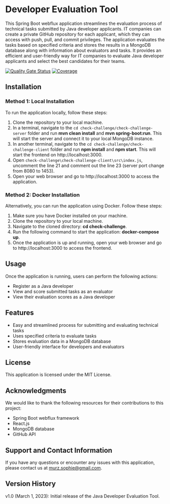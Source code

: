 # Developer Evaluation Tool

This Spring Boot webflux application streamlines the evaluation process of technical tasks submitted by Java developer applicants. IT companies can create a private GitHub repository for each applicant, which they can access with push, pull, and commit privileges. The application evaluates the tasks based on specified criteria and stores the results in a MongoDB database along with information about evaluators and tasks. It provides an efficient and user-friendly way for IT companies to evaluate Java developer applicants and select the best candidates for their teams.

[![Quality Gate Status](https://sonarcloud.io/api/project_badges/measure?project=smurzz_check-challenge&metric=alert_status)](https://sonarcloud.io/summary/new_code?id=smurzz_check-challenge)
[![Coverage](https://sonarcloud.io/api/project_badges/measure?project=smurzz_check-challenge&metric=coverage)](https://sonarcloud.io/summary/new_code?id=smurzz_check-challenge)

## Installation

### Method 1: Local Installation

To run the application locally, follow these steps:

1. Clone the repository to your local machine.
2. In a terminal, navigate to the `cd check-challenge/check-challenge-server` folder and run **mvn clean install** and **mvn spring-boot:run**. This will start the server and connect it to your local MongoDB instance.
3. In another terminal, navigate to the `cd check-challenge/check-challenge-client` folder and run **npm install** and **npm start**. This will start the frontend on http://localhost:3000.
4. Open `check-challenge\check-challenge-client\src\index.js`, uncomment the line 21 and comment out the line 23 (server port change from 8080 to 1453).
6. Open your web browser and go to http://localhost:3000 to access the application.

### Method 2: Docker Installation

Alternatively, you can run the application using Docker. Follow these steps:

1. Make sure you have Docker installed on your machine.
2. Clone the repository to your local machine.
3. Navigate to the cloned directory: **cd check-challenge**.
4. Run the following command to start the application: **docker-compose up**.
5. Once the application is up and running, open your web browser and go to http://localhost:3000 to access the frontend.

## Usage
Once the application is running, users can perform the following actions:

* Register as a Java developer
* View and score submitted tasks as an evaluator
* View their evaluation scores as a Java developer

## Features
* Easy and streamlined process for submitting and evaluating technical tasks
* Uses specified criteria to evaluate tasks
* Stores evaluation data in a MongoDB database
* User-friendly interface for developers and evaluators

## License
This application is licensed under the MIT License.

## Acknowledgments
We would like to thank the following resources for their contributions to this project:

* Spring Boot webflux framework
* React.js
* MongoDB database
* GitHub API

## Support and Contact Information
If you have any questions or encounter any issues with this application, please contact us at murz.sophie@gmail.com.

## Version History
v1.0 (March 1, 2023): Initial release of the Java Developer Evaluation Tool.
